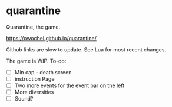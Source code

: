 # quarantine
Quarantine, the game.

https://owochel.github.io/quarantine/

Github links are slow to update. See Lua for most recent changes.

The game is WIP. To-do:
- [ ] Min cap - death screen
- [ ] instruction Page
- [ ] Two more events for the event bar on the left
- [ ] More diversities
- [ ] Sound?
